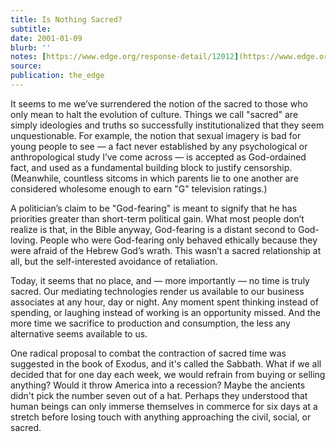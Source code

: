 ```yaml
---
title: Is Nothing Sacred?
subtitle: 
date: 2001-01-09
blurb: ''
notes: [https://www.edge.org/response-detail/12012](https://www.edge.org/response-detail/12012 https://www.edge.org/response-detail/12012)
source: 
publication: the_edge
---
```


It seems to me we’ve surrendered the notion of the sacred to those who only mean to halt the evolution of culture. Things we call "sacred" are simply ideologies and truths so successfully institutionalized that they seem unquestionable. For example, the notion that sexual imagery is bad for young people to see — a fact never established by any psychological or anthropological study I’ve come across — is accepted as God-ordained fact, and used as a fundamental building block to justify censorship. (Meanwhile, countless sitcoms in which parents lie to one another are considered wholesome enough to earn "G" television ratings.)

A politician’s claim to be "God-fearing" is meant to signify that he has priorities greater than short-term political gain. What most people don’t realize is that, in the Bible anyway, God-fearing is a distant second to God-loving. People who were God-fearing only behaved ethically because they were afraid of the Hebrew God’s wrath. This wasn’t a sacred relationship at all, but the self-interested avoidance of retaliation.

Today, it seems that no place, and — more importantly — no time is truly sacred. Our mediating technologies render us available to our business associates at any hour, day or night. Any moment spent thinking instead of spending, or laughing instead of working is an opportunity missed. And the more time we sacrifice to production and consumption, the less any alternative seems available to us.

One radical proposal to combat the contraction of sacred time was suggested in the book of Exodus, and it's called the Sabbath. What if we all decided that for one day each week, we would refrain from buying or selling anything? Would it throw America into a recession? Maybe the ancients didn't pick the number seven out of a hat. Perhaps they understood that human beings can only immerse themselves in commerce for six days at a stretch before losing touch with anything approaching the civil, social, or sacred.

